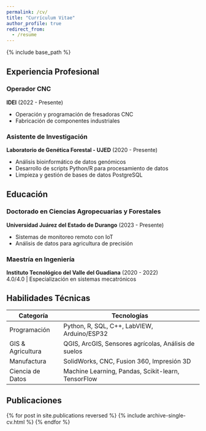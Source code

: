 ```yaml
---
permalink: /cv/
title: "Currículum Vitae"
author_profile: true
redirect_from:
  - /resume
---
```


{% include base_path %}

## Experiencia Profesional

### Operador CNC
**IDEI** (2022 - Presente)  
- Operación y programación de fresadoras CNC
- Fabricación de componentes industriales

### Asistente de Investigación
**Laboratorio de Genética Forestal - UJED** (2020 - Presente)  
- Análisis bioinformático de datos genómicos
- Desarrollo de scripts Python/R para procesamiento de datos
- Limpieza y gestión de bases de datos PostgreSQL

## Educación

### Doctorado en Ciencias Agropecuarias y Forestales
**Universidad Juárez del Estado de Durango** (2023 - Presente)  
- Sistemas de monitoreo remoto con IoT
- Análisis de datos para agricultura de precisión

### Maestría en Ingeniería
**Instituto Tecnológico del Valle del Guadiana** (2020 - 2022)  
4.0/4.0 | Especialización en sistemas mecatrónicos

## Habilidades Técnicas

| Categoría          | Tecnologías                                      |
|--------------------|-------------------------------------------------|
| Programación       | Python, R, SQL, C++, LabVIEW, Arduino/ESP32     |
| GIS & Agricultura  | QGIS, ArcGIS, Sensores agrícolas, Análisis de suelos |
| Manufactura        | SolidWorks, CNC, Fusion 360, Impresión 3D       |
| Ciencia de Datos   | Machine Learning, Pandas, Scikit-learn, TensorFlow |

## Publicaciones

{% for post in site.publications reversed %}
  {% include archive-single-cv.html %}
{% endfor %}